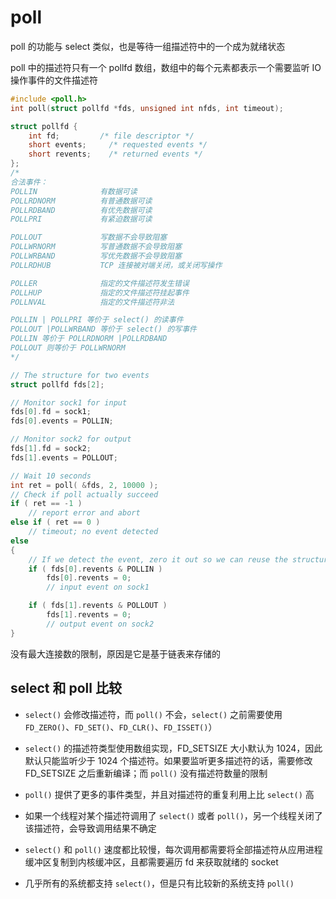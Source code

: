 # poll

poll 的功能与 select 类似，也是等待一组描述符中的一个成为就绪状态

poll 中的描述符只有一个 pollfd 数组，数组中的每个元素都表示一个需要监听 IO 操作事件的文件描述符

```cpp
#include <poll.h>
int poll(struct pollfd *fds, unsigned int nfds, int timeout);

struct pollfd {
    int fd;         /* file descriptor */
    short events;     /* requested events */
    short revents;    /* returned events */
};
/*
合法事件：
POLLIN              有数据可读
POLLRDNORM          有普通数据可读
POLLRDBAND          有优先数据可读
POLLPRI             有紧迫数据可读

POLLOUT             写数据不会导致阻塞
POLLWRNORM          写普通数据不会导致阻塞
POLLWRBAND          写优先数据不会导致阻塞
POLLRDHUB           TCP 连接被对端关闭，或关闭写操作

POLLER              指定的文件描述符发生错误
POLLHUP             指定的文件描述符挂起事件
POLLNVAL            指定的文件描述符非法

POLLIN | POLLPRI 等价于 select() 的读事件
POLLOUT |POLLWRBAND 等价于 select() 的写事件
POLLIN 等价于 POLLRDNORM |POLLRDBAND
POLLOUT 则等价于 POLLWRNORM
*/

// The structure for two events
struct pollfd fds[2];

// Monitor sock1 for input
fds[0].fd = sock1;
fds[0].events = POLLIN;

// Monitor sock2 for output
fds[1].fd = sock2;
fds[1].events = POLLOUT;

// Wait 10 seconds
int ret = poll( &fds, 2, 10000 );
// Check if poll actually succeed
if ( ret == -1 )
    // report error and abort
else if ( ret == 0 )
    // timeout; no event detected
else
{
    // If we detect the event, zero it out so we can reuse the structure
    if ( fds[0].revents & POLLIN )
        fds[0].revents = 0;
        // input event on sock1

    if ( fds[1].revents & POLLOUT )
        fds[1].revents = 0;
        // output event on sock2
}
```

没有最大连接数的限制，原因是它是基于链表来存储的

## select 和 poll 比较

- `select()` 会修改描述符，而 `poll()` 不会，`select()` 之前需要使用 `FD_ZERO()`、`FD_SET()`、`FD_CLR()`、`FD_ISSET()`）

- `select()` 的描述符类型使用数组实现，FD_SETSIZE 大小默认为 1024，因此默认只能监听少于 1024 个描述符。如果要监听更多描述符的话，需要修改 FD_SETSIZE 之后重新编译；而 `poll()` 没有描述符数量的限制

- `poll()` 提供了更多的事件类型，并且对描述符的重复利用上比 `select()` 高

- 如果一个线程对某个描述符调用了 `select()` 或者 `poll()`，另一个线程关闭了该描述符，会导致调用结果不确定

- `select()` 和 `poll()` 速度都比较慢，每次调用都需要将全部描述符从应用进程缓冲区复制到内核缓冲区，且都需要遍历 fd 来获取就绪的 socket

- 几乎所有的系统都支持 `select()`，但是只有比较新的系统支持 `poll()`